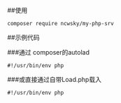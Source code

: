 ##使用
```
composer require ncwsky/my-php-srv
```

##示例代码

###通过 composer的autolad
```
#!/usr/bin/env php

```


###或直接通过自带Load.php载入
```
#!/usr/bin/env php

```
